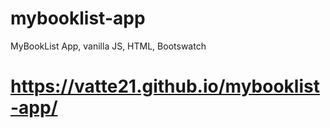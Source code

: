# mybooklist-app
MyBookList App, vanilla JS, HTML, Bootswatch
# https://vatte21.github.io/mybooklist-app/

